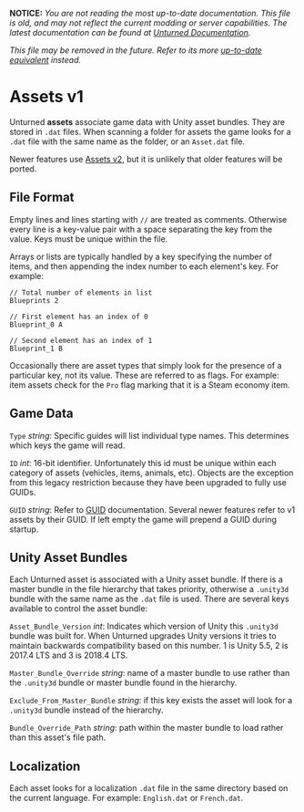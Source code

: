 **NOTICE:** *You are not reading the most up-to-date documentation. This file is old, and may not reflect the current modding or server capabilities. The latest documentation can be found at [Unturned Documentation](https://docs.smartlydressedgames.com/).*

*This file may be removed in the future. Refer to its more [up-to-date equivalent](https://docs.smartlydressedgames.com/en/stable/assets/assets-v1.html) instead.*

Assets v1
=========

Unturned **assets** associate game data with Unity asset bundles. They are stored in `.dat` files. When scanning a folder for assets the game looks for a `.dat` file with the same name as the folder, or an `Asset.dat` file.

Newer features use [Assets v2](AssetsV2.md), but it is unlikely that older features will be ported.

File Format
-----------

Empty lines and lines starting with `//` are treated as comments. Otherwise every line is a key-value pair with a space separating the key from the value. Keys must be unique within the file.

Arrays or lists are typically handled by a key specifying the number of items, and then appending the index number to each element's key. For example:

	// Total number of elements in list
	Blueprints 2

	// First element has an index of 0
	Blueprint_0 A

	// Second element has an index of 1
	Blueprint_1 B

Occasionally there are asset types that simply look for the presence of a particular key, not its value. These are referred to as flags. For example: item assets check for the `Pro` flag marking that it is a Steam economy item.

Game Data
---------

`Type` *string*: Specific guides will list individual type names. This determines which keys the game will read.

`ID` *int*: 16-bit identifier. Unfortunately this id must be unique within each category of assets (vehicles, items, animals, etc). Objects are the exception from this legacy restriction because they have been upgraded to fully use GUIDs.

`GUID` *string*: Refer to [GUID](GUID.md) documentation. Several newer features refer to v1 assets by their GUID. If left empty the game will prepend a GUID during startup.

Unity Asset Bundles
-------------------

Each Unturned asset is associated with a Unity asset bundle. If there is a master bundle in the file hierarchy that takes priority, otherwise a `.unity3d` bundle with the same name as the `.dat` file is used. There are several keys available to control the asset bundle:

`Asset_Bundle_Version` *int*: Indicates which version of Unity this `.unity3d` bundle was built for. When Unturned upgrades Unity versions it tries to maintain backwards compatibility based on this number. 1 is Unity 5.5, 2 is 2017.4 LTS and 3 is 2018.4 LTS.

`Master_Bundle_Override` *string*: name of a master bundle to use rather than the `.unity3d` bundle or master bundle found in the hierarchy.

`Exclude_From_Master_Bundle` *string*: if this key exists the asset will look for a `.unity3d` bundle instead of the hierarchy.

`Bundle_Override_Path` *string*: path within the master bundle to load rather than this asset's file path.

Localization
------------

Each asset looks for a localization `.dat` file in the same directory based on the current language. For example: `English.dat` or `French.dat`.
